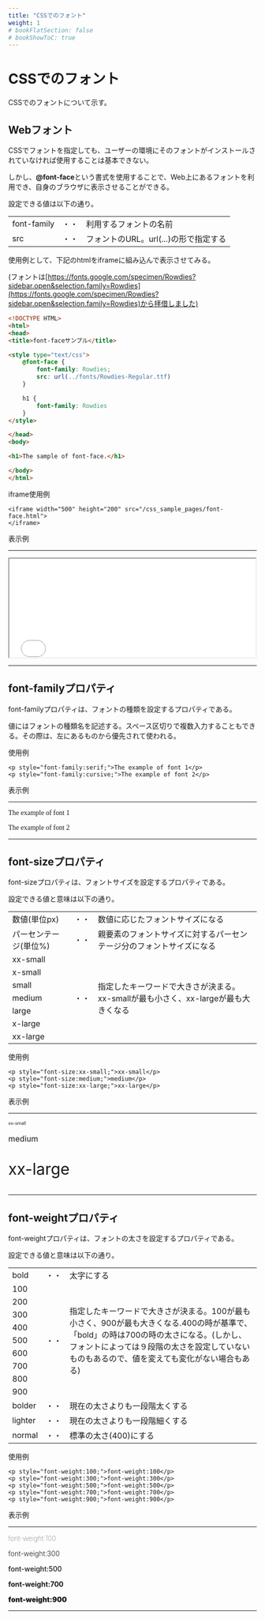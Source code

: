 ```yaml
---
title: "CSSでのフォント"
weight: 1
# bookFlatSection: false
# bookShowToC: true
---
```


# CSSでのフォント

CSSでのフォントについて示す。

## Webフォント

CSSでフォントを指定しても、ユーザーの環境にそのフォントがインストールされていなければ使用することは基本できない。

しかし、**@font-face**という書式を使用することで、Web上にあるフォントを利用でき、自身のブラウザに表示させることができる。

設定できる値は以下の通り。

<table style="border:none;">
    <tr>
        <td style="border:none;">font-family</td>
        <td style="border:none;">・・</td>
        <td style="border:none;">利用するフォントの名前</td>
    </tr>
    <tr>
        <td style="border:none;">src</td>
        <td style="border:none;">・・</td>
        <td style="border:none;">フォントのURL。url(...)の形で指定する</td>
    </tr>
</table>


使用例として、下記のhtmlをiframeに組み込んで表示させてみる。

(フォントは[https://fonts.google.com/specimen/Rowdies?sidebar.open&selection.family=Rowdies](https://fonts.google.com/specimen/Rowdies?sidebar.open&selection.family=Rowdies)から拝借しました)


```html
<!DOCTYPE HTML>
<html>
<head>
<title>font-faceサンプル</title>

<style type="text/css">
    @font-face {
        font-family: Rowdies;
        src: url(../fonts/Rowdies-Regular.ttf)
    }

    h1 {
        font-family: Rowdies
    }
</style>

</head>
<body>

<h1>The sample of font-face.</h1>

</body>
</html>
```

iframe使用例

```
<iframe width="500" height="200" src="/css_sample_pages/font-face.html">
</iframe>
```

表示例

<hr>
<iframe width="500" height="200" src="/css_sample_pages/font-face.html">
</iframe>
<hr>



## font-familyプロパティ

font-familyプロパティは、フォントの種類を設定するプロパティである。

値にはフォントの種類名を記述する。スペース区切りで複数入力することもできる。その際は、左にあるものから優先されて使われる。


使用例

```
<p style="font-family:serif;">The example of font 1</p>
<p style="font-family:cursive;">The example of font 2</p>
```

表示例

<hr>
<p style="font-family:serif;">The example of font 1</p>
<p style="font-family:cursive;">The example of font 2</p>
<hr>


## font-sizeプロパティ

font-sizeプロパティは、フォントサイズを設定するプロパティである。

設定できる値と意味は以下の通り。

<table>
    <tr>
        <td>数値(単位px)</td>
        <td>・・</td>
        <td>数値に応じたフォントサイズになる</td>
    </tr>
    <tr>
        <td>パーセンテージ(単位%)</td>
        <td>・・</td>
        <td>親要素のフォントサイズに対するパーセンテージ分のフォントサイズになる</td>
    </tr>
    <tr>
        <td>xx-small</td>
        <td rowspan="7">・・</td>
        <td rowspan="7">指定したキーワードで大きさが決まる。xx-smallが最も小さく、xx-largeが最も大きくなる</td>
    </tr>
    <tr>
        <td>x-small</td>
    </tr>
    <tr>
        <td>small</td>
    </tr>
    <tr>
        <td>medium</td>
    </tr>
    <tr>
        <td>large</td>
    </tr>
    <tr>
        <td>x-large</td>
    </tr>
    <tr>
        <td>xx-large</td>
    </tr>
</table>

使用例

```
<p style="font-size:xx-small;">xx-small</p>
<p style="font-size:medium;">medium</p>
<p style="font-size:xx-large;">xx-large</p>
```

表示例

<hr>
<p style="font-size:xx-small;">xx-small</p>
<p style="font-size:medium;">medium</p>
<p style="font-size:xx-large;">xx-large</p>
<hr>


## font-weightプロパティ

font-weightプロパティは、フォントの太さを設定するプロパティである。

設定できる値と意味は以下の通り。

<table>
    <tr>
        <td>bold</td>
        <td>・・</td>
        <td>太字にする</td>
    </tr>
    <tr>
        <td>100</td>
        <td rowspan="9">・・</td>
        <td rowspan="9">指定したキーワードで大きさが決まる。100が最も小さく、900が最も大きくなる.400の時が基準で、「bold」の時は700の時の太さになる。(しかし、フォントによっては９段階の太さを設定していないものもあるので、値を変えても変化がない場合もある)</td>
    </tr>
    <tr>
        <td>200</td>
    </tr>
    <tr>
        <td>300</td>
    </tr>
    <tr>
        <td>400</td>
    </tr>
    <tr>
        <td>500</td>
    </tr>
    <tr>
        <td>600</td>
    </tr>
    <tr>
        <td>700</td>
    </tr>
    <tr>
        <td>800</td>
    </tr>
    <tr>
        <td>900</td>
    </tr>
    <tr>
        <td>bolder</td>
        <td>・・</td>
        <td>現在の太さよりも一段階太くする</td>
    </tr>
    <tr>
        <td>lighter</td>
        <td>・・</td>
        <td>現在の太さよりも一段階細くする</td>
    </tr>
    <tr>
        <td>normal</td>
        <td>・・</td>
        <td>標準の太さ(400)にする</td>
    </tr>
</table>

使用例

```
<p style="font-weight:100;">font-weight:100</p>
<p style="font-weight:300;">font-weight:300</p>
<p style="font-weight:500;">font-weight:500</p>
<p style="font-weight:700;">font-weight:700</p>
<p style="font-weight:900;">font-weight:900</p>
```

表示例

<hr>
<p style="font-weight:100;">font-weight:100</p>
<p style="font-weight:300;">font-weight:300</p>
<p style="font-weight:500;">font-weight:500</p>
<p style="font-weight:700;">font-weight:700</p>
<p style="font-weight:900;">font-weight:900</p>
<hr>